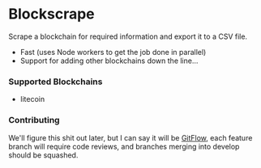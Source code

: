 # Blockscrape

Scrape a blockchain for required information and export it to a CSV file.

* Fast (uses Node workers to get the job done in parallel)
* Support for adding other blockchains down the line...

### Supported Blockchains

* litecoin

### Contributing

We'll figure this shit out later, but I can say it will be [GitFlow][1], each
feature branch will require code reviews, and branches merging into develop
should be squashed.

[1]: http://nvie.com/posts/a-successful-git-branching-model/
